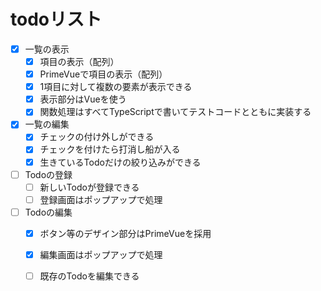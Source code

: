 # todoリスト

- [x] 一覧の表示
  - [x] 項目の表示（配列）
  - [x] PrimeVueで項目の表示（配列）
  - [x] 1項目に対して複数の要素が表示できる
  - [x] 表示部分はVueを使う
  - [x] 関数処理はすべてTypeScriptで書いてテストコードとともに実装する
- [x] 一覧の編集
  - [x] チェックの付け外しができる
  - [x] チェックを付けたら打消し船が入る
  - [x] 生きているTodoだけの絞り込みができる
- [ ] Todoの登録
  - [ ] 新しいTodoが登録できる
  - [ ] 登録画面はポップアップで処理
- [ ] Todoの編集
  - [x] ボタン等のデザイン部分はPrimeVueを採用
  - [x] 編集画面はポップアップで処理
  - [ ] 既存のTodoを編集できる
  